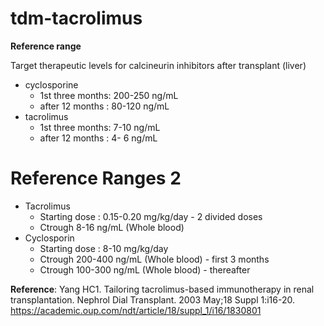 # tdm-tacrolimus

**Reference range**

Target therapeutic levels for calcineurin inhibitors after transplant (liver)

- cyclosporine
    - 1st three months: 200-250 ng/mL
    - after 12 months :  80-120 ng/mL
- tacrolimus 
    - 1st three months: 7-10 ng/mL
    - after 12 months : 4- 6 ng/mL

# Reference Ranges 2

- Tacrolimus
    - Starting dose : 0.15-0.20 mg/kg/day - 2 divided doses
    - Ctrough 8-16 ng/mL (Whole blood)
- Cyclosporin
    - Starting dose : 8-10 mg/kg/day
    - Ctrough 200-400 ng/mL (Whole blood) - first 3 months
    - Ctrough 100-300 ng/mL (Whole blood) - thereafter

**Reference**: Yang HC1. Tailoring tacrolimus-based immunotherapy in renal transplantation. Nephrol Dial Transplant. 2003 May;18 Suppl 1:i16-20. <https://academic.oup.com/ndt/article/18/suppl_1/i16/1830801>
